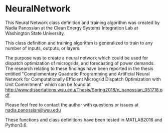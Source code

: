 # NeuralNetwork
This Neural Network class definition and training algorithm was created by Nadia Panossian at the Clean Energy Systems Integration Lab at Washington State University. 

This class definition and training algorithm is generalized to train to any number of inputs, outputs, or layers. 

The purpose was to create a neural network which could be used for dispatch optimization of microgrids, and forecasting of power demands. The research relating to these findings have been reported in the thesis entitled "Complementary Quadratic Programming and Artificial Neural Network for Computationally Efficient Microgrid Dispatch Optimization with Unit Commitment" which can be found at http://www.dissertations.wsu.edu/Thesis/Spring2018/n_panossian_051718.pdf


Please feel free to contact the author with questions or issues at nadia.panossian@wsu.edu

These functions and class definitions have been tested in MATLAB2016 and Python3.6.
